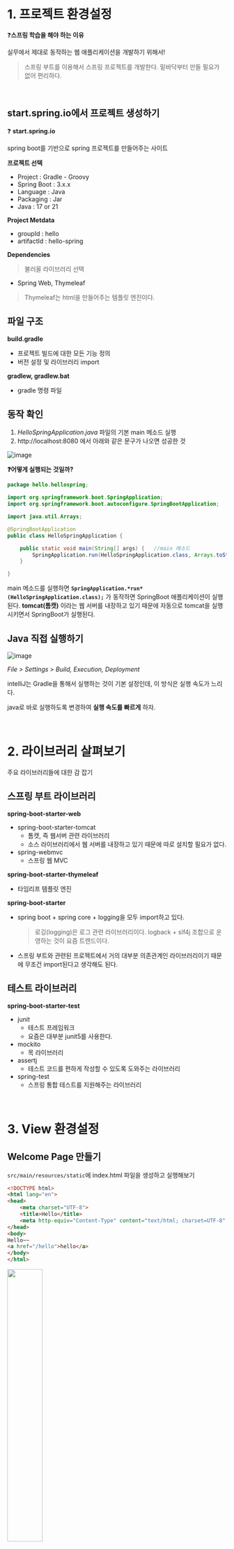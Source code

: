 # 1. 프로젝트 환경설정

❓**스프링 학습을 해야 하는 이유**

실무에서 제대로 동작하는 웹 애플리케이션을 개발하기 위해서!

> 스프링 부트를 이용해서 스프링 프로젝트를 개발한다. 밑바닥부터 만들 필요가 없어 편리하다.

<br>

## **start.spring.io에서 프로젝트 생성하기**


❓ **start.spring.io**

spring boot를 기반으로 spring 프로젝트를 만들어주는 사이트

**프로젝트 선택**

- Project : Gradle - Groovy
- Spring Boot : 3.x.x
- Language : Java
- Packaging : Jar
- Java : 17 or 21

**Project Metdata**

- groupId : hello
- artifactId : hello-spring

**Dependencies**

> 불러올 라이브러리 선택
> 
- Spring Web, Thymeleaf

> Thymeleaf는 html을 만들어주는 템플릿 엔진이다.
> 

## 파일 구조



**build.gradle**

- 프로젝트 빌드에 대한 모든 기능 정의
- 버전 설정 및 라이브러리 import

**gradlew, gradlew.bat**

- gradle 명령 파일

## 동작 확인



1. *HelloSpringApplication.java* 파일의 기본 main 메소드 실행
2. http://localhost:8080 에서 아래와 같은 문구가 나오면 성공한 것
    
![image](https://github.com/SpringSync/Spring-Introduction/assets/88030238/a62eb5ed-1964-4bd9-9e06-8eb10152522c)
    

**❓어떻게 실행되는 것일까?**

```java
package hello.hellospring;

import org.springframework.boot.SpringApplication;
import org.springframework.boot.autoconfigure.SpringBootApplication;

import java.util.Arrays;

@SpringBootApplication
public class HelloSpringApplication {

	public static void main(String[] args) {   //main 메소드
		SpringApplication.run(HelloSpringApplication.class, Arrays.toString(args));
	}

}
```

main 메소드를 실행하면 **`SpringApplication.*run*(HelloSpringApplication.class);`** 가 동작하면 SpringBoot 애플리케이션이 실행된다. **tomcat(톰캣)** 이라는 웹 서버를 내장하고 있기 때문에 자동으로 tomcat을 실행시키면서 SpringBoot가 실행된다.

## Java 직접 실행하기



![image](https://github.com/SpringSync/Spring-Introduction/assets/88030238/13514a89-07f5-4835-9e90-32df58cfad28)

*File > Settings > Build, Execution, Deployment*

intelliJ는 Gradle을 통해서 실행하는 것이 기본 설정인데, 이 방식은 실행 속도가 느리다. 

java로 바로 실행하도록 변경하여 **실행 속도를 빠르게** 하자.

<br>

# 2. 라이브러리 살펴보기

주요 라이브러리들에 대한 감 잡기

## 스프링 부트 라이브러리



**spring-boot-starter-web**

- spring-boot-starter-tomcat
    - 톰캣, 즉 웹서버 관련 라이브러리
    - 소스 라이브러리에서 웹 서버를 내장하고 있기 때문에 따로 설치할 필요가 없다.
- spring-webmvc
    - 스프링 웹 MVC
    

**spring-boot-starter-thymeleaf**

- 타임리프 템플릿 엔진

**spring-boot-starter**

- spring boot + spring core + logging을 모두 import하고 있다.
    
    > 로깅(logging)은 로그 관련 라이브러리이다. logback + slf4j 조합으로 운영하는 것이 요즘 트렌드이다.
    > 
- 스프링 부트와 관련된 프로젝트에서 거의 대부분 의존관계인 라이브러리이기 때문에 무조건 import된다고 생각해도 된다.

## 테스트 라이브러리



**spring-boot-starter-test**

- junit
    - 테스트 프레임워크
    - 요즘은 대부분 junit5를 사용한다.
- mockito
    - 목 라이브러리
- assertj
    - 테스트 코드를 편하게 작성할 수 있도록 도와주는 라이브러리
- spring-test
    - 스프링 통합 테스트를 지원해주는 라이브러리

<br>

# 3. View 환경설정

## Welcome Page 만들기



`src/main/resources/static`에 index.html 파일을 생성하고 실행해보기

```html
<!DOCTYPE html>
<html lang="en">
<head>
    <meta charset="UTF-8">
    <title>Hello</title>
    <meta http-equiv="Content-Type" content="text/html; charset=UTF-8" />
</head>
<body>
Hello~~
<a href="/hello">hello</a>
</body>
</html>
```

<img src="https://github.com/SpringSync/Spring-Introduction/assets/88030238/2ba8f1f0-9c6c-4a53-9057-7009591c70bb" width="40%" />

## 동적으로 실행되게 해보기



```java
package hello.hellospring.controller;

import org.springframework.stereotype.Controller;
import org.springframework.ui.Model;
import org.springframework.web.bind.annotation.GetMapping;

@Controller
public class HelloController {
    @GetMapping("hello")
    public String hello(Model model){
        model.addAttribute("data","hello~~");
        return "hello";
    }
}
```

- 웹 어플리케이션에서 `/hello` 가 들어오면 *HelloController* 컨트롤러에 있는 *hello* 메소드가 호출된다.
- `Model` : model, view, controller의 그 model을 의미한다.
- `@GetMapping` : Get 방식을 의미한다. (get, post 방식의 그 get)
- `model.addAttribute("data","hello~~");`
    - addAttribute는 key,value 형태
    - key는 *data*, value는 *hello~~*이다.
    - view 코드에서는 key값으로 지정한 이름으로 value를 호출한다.
- 
- `return "hello";` : *hello.html*을 렌더링하라는 의미이다.
    - 스프링 부트는, 해당 코드가 실행되면 `resources/templates/hello.html`을 찾아서 렌더링하도록 세팅되어 있다.
    

```html
<!DOCTYPE html>
<html xmlns:th="http://www.thymeleaf.org"><head>
  <title>Hello</title>
  <meta http-equiv="Content-Type" content="text/html; charset=UTF-8" />
</head>
<body>
<p th:text="'안녕하세요. ' + ${data}" >안녕하세요. 손님</p>
</body>
</html>
```

- th : thymeleaf를 의미
- **`${data}`** : HelloController.java에 있는`model.addAttribute("data", "hello~~")` 의 “hello~~”가 삽입된다.

## 동작 과정 이해하기

![image](https://github.com/SpringSync/Spring-Introduction/assets/88030238/9ba13c6d-acf4-4fc7-947f-6e2e74c42159)

- 컨트롤러에서 문자를 return하면 viewResolver가 화면을 찾아서 처리한다.
- 스프링 부트 템플릿 엔진은 기본적으로 viewName 매핑이 된다.
    - viewName 매핑 : resources:templates + {viewName} + .html
